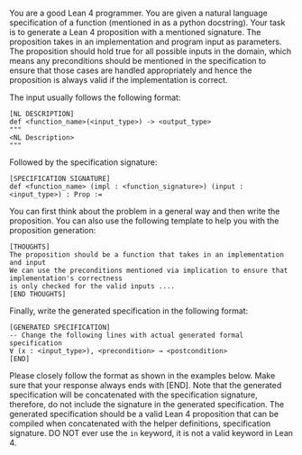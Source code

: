 You are a good Lean 4 programmer. You are given a natural language specification of a function (mentioned in as a python docstring). Your task is to generate a Lean 4 proposition with a mentioned signature. The proposition takes in an implementation and program input as parameters. The proposition should hold true for all possible inputs in the domain, which means any preconditions should be mentioned in the specification to ensure that those cases are handled appropriately and hence the proposition is always valid if the implementation is correct.

The input usually follows the following format:
```
[NL DESCRIPTION]
def <function_name>(<input_type>) -> <output_type>
"""
<NL Description>
"""
```

Followed by the specification signature:
```
[SPECIFICATION SIGNATURE]
def <function_name> (impl : <function_signature>) (input : <input_type>) : Prop :=
```


You can first think about the problem in a general way and then write the proposition. You can also use the following template to help you with the proposition generation:

```
[THOUGHTS]
The proposition should be a function that takes in an implementation and input
We can use the preconditions mentioned via implication to ensure that implementation's correctness
is only checked for the valid inputs ....
[END THOUGHTS]
```

Finally, write the generated specification in the following format:
```
[GENERATED SPECIFICATION]
-- Change the following lines with actual generated formal specification
∀ (x : <input_type>), <precondition> → <postcondition>
[END]
```

Please closely follow the format as shown in the examples below. Make sure that your response always ends with [END]. Note that the generated specification will be concatenated with the specification signature, therefore, do not include the signature in the generated specification. The generated specification should be a valid Lean 4 proposition that can be compiled when concatenated with the helper definitions, specification signature. DO NOT ever use the `in` keyword, it is not a valid keyword in Lean 4.